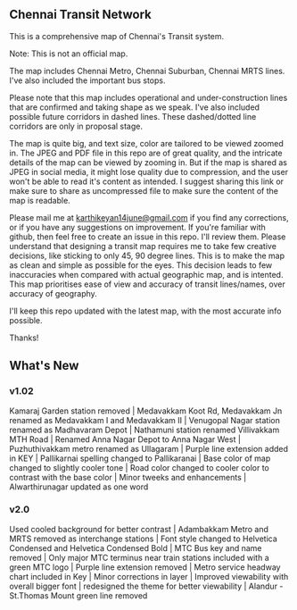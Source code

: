 ## Chennai Transit Network
This is a comprehensive map of Chennai's Transit system.

Note: This is not an official map.

The map includes Chennai Metro, Chennai Suburban, Chennai MRTS lines. I've also included the important bus stops.

Please note that this map includes operational and under-construction lines that are confirmed and taking shape as we speak. I've also included possible future corridors in dashed lines. These dashed/dotted line corridors are only in proposal stage.

The map is quite big, and text size, color are tailored to be viewed zoomed in. The JPEG and PDF file in this repo are of great quality, and the intricate details of the map can be viewed by zooming in. But if the map is shared as JPEG in social media, it might lose quality due to compression, and the user won't be able to read it's content as intended. I suggest sharing this link or make sure to share as uncompressed file to make sure the content of the map is readable.

Please mail me at karthikeyan14june@gmail.com if you find any corrections, or if you have any suggestions on improvement. If you're familiar with github, then feel free to create an issue in this repo. I'll review them. Please understand that designing a transit map requires me to take few creative decisions, like sticking to only 45, 90 degree lines. This is to make the map as clean and simple as possible for the eyes. This decision leads to few inaccuracies when compared with actual geographic map, and is intented. This map prioritises ease of view and accuracy of transit lines/names, over accuracy of geography.

I'll keep this repo updated with the latest map, with the most accurate info possible.

Thanks!

## What's New
### v1.02

Kamaraj Garden station removed | Medavakkam Koot Rd, Medavakkam Jn renamed as Medavakkam I and Medavakkam II | Venugopal Nagar station renamed as Madhavaram Depot | Nathamuni station renamed Villivakkam MTH Road | Renamed Anna Nagar Depot to Anna Nagar West | Puzhuthivakkam metro renamed as Ullagaram | Purple line extension added in KEY | Pallikarnai spelling changed to Pallikaranai | Base color of map changed to slightly cooler tone | Road color changed to cooler color to contrast with the base color | Minor tweeks and enhancements | Alwarthirunagar updated as one word

### v2.0

Used cooled background for better contrast | Adambakkam Metro and MRTS removed as interchange stations | Font style changed to Helvetica Condensed and Helvetica Condensed Bold | MTC Bus key and name removed | Only major MTC terminus near train stations included with a green MTC logo | Purple line extension removed | Metro service headway chart included in Key | Minor corrections in layer | Improved viewability with overall bigger font | redesigned the theme for better viewability | Alandur - St.Thomas Mount green line removed

